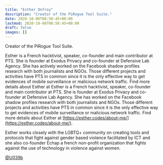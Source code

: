 ```yaml
---
title: "Esther Onfroy"
description: "Creator of the PiRogue Tool Suite."
date: 2020-10-06T08:50:45+00:00
lastmod: 2020-10-06T08:50:45+00:00
draft: false
images: []
---
```


Creator of the PiRogue Tool Suite.

Esther is a French hacktivist, speaker, co-founder and main contributor at PTS. She is founder at Exodus Privacy and co-founder at Defensive Lab Agency. She has actively worked on the Facebook shadow profiles research with both journalists and NGOs. Those different projects and activities have PTS in common since it is the only effective way to get evidences of mobile surveillance or malicious network traffic. Find more details about Esther at Esther is a French hacktivist, speaker, co-founder and main contributor at PTS. She is founder at Exodus Privacy and co-founder at Defensive Lab Agency. She has worked on the Facebook shadow profiles research with both journalists and NGOs. Those different projects and activities have PTS in common since it is the only effective way to get evidences of mobile surveillance or malicious network traffic. Find more details about Esther at [https://esther.codes/about-me/](https://esther.codes/about-me/).

Esther works closely with the LGBTQ+ community on creating tools and protocols that fight against gender based violence facilitated by ICT and she also co-founder Echap a french non-profit organization that fights against the use of technology in violence against women.

[@U039b](https://twitter.com/U039b)
